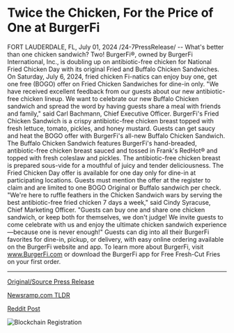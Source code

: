 # Twice the Chicken, For the Price of One at BurgerFi

FORT LAUDERDALE, FL, July 01, 2024 /24-7PressRelease/ -- What's better than one chicken sandwich? Two! BurgerFi®, owned by BurgerFi International, Inc., is doubling up on antibiotic-free chicken for National Fried Chicken Day with its original Fried and Buffalo Chicken Sandwiches. On Saturday, July 6, 2024, fried chicken Fi-natics can enjoy buy one, get one free (BOGO) offer on Fried Chicken Sandwiches for dine-in only.   "We have received excellent feedback from our guests about our new antibiotic-free chicken lineup. We want to celebrate our new Buffalo Chicken sandwich and spread the word by having guests share a meal with friends and family," said Carl Bachmann, Chief Executive Officer.  BurgerFi's Fried Chicken Sandwich is a crispy antibiotic-free chicken breast topped with fresh lettuce, tomato, pickles, and honey mustard. Guests can get saucy and heat the BOGO offer with BurgerFi's all-new Buffalo Chicken Sandwich. The Buffalo Chicken Sandwich features BurgerFi's hand-breaded, antibiotic-free chicken breast sauced and tossed in Frank's RedHot® and topped with fresh coleslaw and pickles. The antibiotic-free chicken breast is prepared sous-vide for a mouthful of juicy and tender deliciousness.  The Fried Chicken Day offer is available for one day only for dine-in at participating locations. Guests must mention the offer at the register to claim and are limited to one BOGO Original or Buffalo sandwich per check.   "We're here to ruffle feathers in the Chicken Sandwich wars by serving the best antibiotic-free fried chicken 7 days a week," said Cindy Syracuse, Chief Marketing Officer. "Guests can buy one and share one chicken sandwich, or keep both for themselves, we don't judge! We invite guests to come celebrate with us and enjoy the ultimate chicken sandwich experience—because one is never enough!"  Guests can dig into all their BurgerFi favorites for dine-in, pickup, or delivery, with easy online ordering available on the BurgerFi website and app. To learn more about BurgerFi, visit www.BurgerFi.com or download the BurgerFi app for Free Fresh-Cut Fries on your first order. 

---

[Original/Source Press Release](https://www.24-7pressrelease.com/press-release/512179/twice-the-chicken-for-the-price-of-one-at-burgerfi)
                    

[Newsramp.com TLDR](None) 



[Reddit Post](https://www.reddit.com/r/newsramp/comments/1dtpwbk/burgerfi_doubles_up_on_antibioticfree_chicken_for/) 



![Blockchain Registration](https://cdn.newsramp.app/24-7PressRelease/qrcode/247/2/joltvfZE.webp)